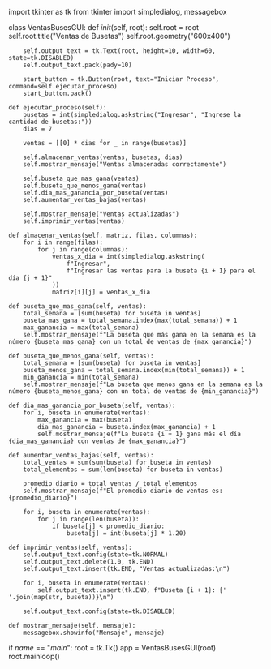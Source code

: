 import tkinter as tk
from tkinter import simpledialog, messagebox

class VentasBusesGUI:
    def _init_(self, root):
        self.root = root
        self.root.title("Ventas de Busetas")
        self.root.geometry("600x400")

        self.output_text = tk.Text(root, height=10, width=60, state=tk.DISABLED)
        self.output_text.pack(pady=10)

        start_button = tk.Button(root, text="Iniciar Proceso", command=self.ejecutar_proceso)
        start_button.pack()

    def ejecutar_proceso(self):
        busetas = int(simpledialog.askstring("Ingresar", "Ingrese la cantidad de busetas:"))
        dias = 7

        ventas = [[0] * dias for _ in range(busetas)]

        self.almacenar_ventas(ventas, busetas, dias)
        self.mostrar_mensaje("Ventas almacenadas correctamente")

        self.buseta_que_mas_gana(ventas)
        self.buseta_que_menos_gana(ventas)
        self.dia_mas_ganancia_por_buseta(ventas)
        self.aumentar_ventas_bajas(ventas)

        self.mostrar_mensaje("Ventas actualizadas")
        self.imprimir_ventas(ventas)

    def almacenar_ventas(self, matriz, filas, columnas):
        for i in range(filas):
            for j in range(columnas):
                ventas_x_dia = int(simpledialog.askstring(
                    f"Ingresar",
                    f"Ingresar las ventas para la buseta {i + 1} para el día {j + 1}"
                ))
                matriz[i][j] = ventas_x_dia

    def buseta_que_mas_gana(self, ventas):
        total_semana = [sum(buseta) for buseta in ventas]
        buseta_mas_gana = total_semana.index(max(total_semana)) + 1
        max_ganancia = max(total_semana)
        self.mostrar_mensaje(f"La buseta que más gana en la semana es la número {buseta_mas_gana} con un total de ventas de {max_ganancia}")

    def buseta_que_menos_gana(self, ventas):
        total_semana = [sum(buseta) for buseta in ventas]
        buseta_menos_gana = total_semana.index(min(total_semana)) + 1
        min_ganancia = min(total_semana)
        self.mostrar_mensaje(f"La buseta que menos gana en la semana es la número {buseta_menos_gana} con un total de ventas de {min_ganancia}")

    def dia_mas_ganancia_por_buseta(self, ventas):
        for i, buseta in enumerate(ventas):
            max_ganancia = max(buseta)
            dia_mas_ganancia = buseta.index(max_ganancia) + 1
            self.mostrar_mensaje(f"La buseta {i + 1} gana más el día {dia_mas_ganancia} con ventas de {max_ganancia}")

    def aumentar_ventas_bajas(self, ventas):
        total_ventas = sum(sum(buseta) for buseta in ventas)
        total_elementos = sum(len(buseta) for buseta in ventas)

        promedio_diario = total_ventas / total_elementos
        self.mostrar_mensaje(f"El promedio diario de ventas es: {promedio_diario}")

        for i, buseta in enumerate(ventas):
            for j in range(len(buseta)):
                if buseta[j] < promedio_diario:
                    buseta[j] = int(buseta[j] * 1.20)

    def imprimir_ventas(self, ventas):
        self.output_text.config(state=tk.NORMAL)
        self.output_text.delete(1.0, tk.END)
        self.output_text.insert(tk.END, "Ventas actualizadas:\n")

        for i, buseta in enumerate(ventas):
            self.output_text.insert(tk.END, f"Buseta {i + 1}: {' '.join(map(str, buseta))}\n")

        self.output_text.config(state=tk.DISABLED)

    def mostrar_mensaje(self, mensaje):
        messagebox.showinfo("Mensaje", mensaje)


if _name_ == "_main_":
    root = tk.Tk()
    app = VentasBusesGUI(root)
    root.mainloop()
